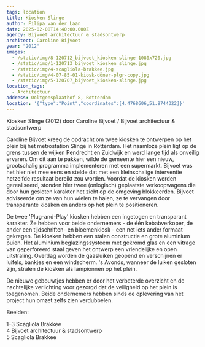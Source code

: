 ```yaml
---
tags: location
title: Kiosken Slinge
author: Filipa van der Laan
date: 2025-02-08T14:40:00.000Z
agency: Bijvoet architectuur & stadsontwerp⁣
architect: Caroline Bijvoet
year: "2012"
images:
  - /static/img/8-120712_bijvoet_kiosken-slinge-1080x720.jpg
  - /static/img/1-120713_bijvoet_kiosken_slinge.jpg
  - /static/img/4-scagliola-brakkee.jpg
  - /static/img/4-07-85-01-kiosk-döner-plgr-copy.jpg
  - /static/img/5-120707_bijvoet_kiosken-slinge.jpg
location_tags:
  - Architectuur
address: Ooltgensplaathof 8, Rotterdam
location: '{"type":"Point","coordinates":[4.4768606,51.8744322]}'
---
```

Kiosken Slinge (2012) door Caroline Bijvoet / Bijvoet architectuur & stadsontwerp⁣

Caroline Bijvoet kreeg de opdracht om twee kiosken te ontwerpen op het plein bij het metrostation Slinge in Rotterdam. Het naamloze plein ligt op de grens tussen de wijken Pendrecht en Zuidwijk en werd lange tijd als onveilig ervaren. Om dit aan te pakken, wilde de gemeente hier een nieuw, grootschalig programma implementeren met een supermarkt. Bijvoet was het hier niet mee eens en stelde dat met een kleinschalige interventie hetzelfde resultaat bereikt zou worden. Voordat de kiosken werden gerealiseerd, stonden hier twee (onlogisch) geplaatste verkoopwagens die door hun gesloten karakter het zicht op de omgeving blokkeerden. Bijvoet adviseerde om ze van hun wielen te halen, ze te vervangen door transparante kiosken en anders op het plein te positioneren.⁣

De twee 'Plug-and-Play' kiosken hebben een ingetogen en transparant karakter. Ze hebben voor beide ondernemers - de één kebabverkoper, de ander een tijdschriften- en bloemenkiosk - een net iets ander formaat gekregen. De kiosken hebben een stalen constructie en grote aluminium puien. Het aluminium beglazingssysteem met gekromd glas en een vitrage van geperforeerd staal geven het ontwerp een vriendelijke en open uitstraling. Overdag worden de gaasluiken geopend en verschijnen er luifels, bankjes en een windscherm. 's Avonds, wanneer de luiken gesloten zijn, stralen de kiosken als lampionnen op het plein.⁣

De nieuwe gebouwtjes hebben er door het verbeterde overzicht en de nachtelijke verlichting voor gezorgd dat de veiligheid op het plein is toegenomen. Beide ondernemers hebben sinds de oplevering van het project hun omzet zelfs zien verdubbelen.⁣

Beelden:⁣

1–3 Scagliola Brakkee[](https://www.instagram.com/explore/tags/stijnbrakkee/)⁣\
4 Bijvoet architectuur & stadsontwerp[](https://www.instagram.com/carolinebijvoet/)⁣\
5 Scagliola Brakkee
